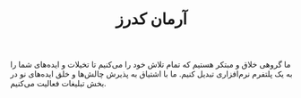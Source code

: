 ﻿---
layout: post
title: آرمان کدرز
name_en: armancoders
company_slug: armancoders
logo: 
cover: 
company_count:
founded:
location: ""
total_review: 
total_interview: 
salary_avg: 
salary_min: 
salary_max: 
rate: 
view_count: 
industry: کامپیوتر، فناوری اطلاعات و اینترنت
city: Konyaalti, Antalya
size_en: S
size: 2-10 نفر
site: https://armancoders.com
---

ما گروهی خلاق و مبتکر هستیم که تمام تلاش خود را می‌کنیم تا تخیلات و ایده‌های شما را به یک پلتفرم نرم‌افزاری تبدیل کنیم. ما با اشتیاق به پذیرش چالش‌ها و خلق ایده‌های نو در بخش تبلیغات فعالیت می‌کنیم.

